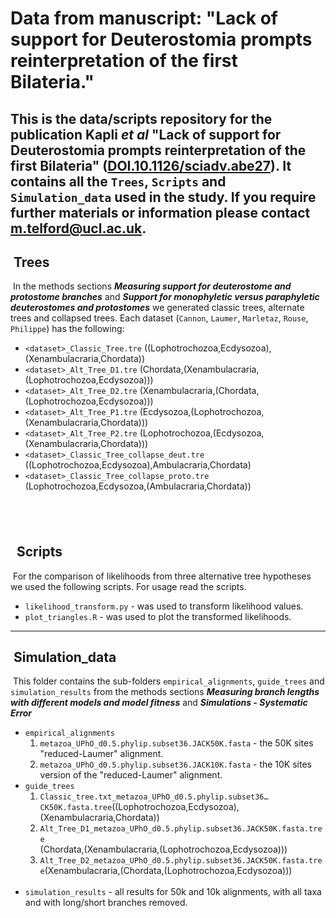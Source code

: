 Data from manuscript: "Lack of support for Deuterostomia prompts reinterpretation of the first Bilateria."
=============================================================================================
​
This is the data/scripts repository for the publication Kapli _et al_ "Lack of support for Deuterostomia prompts reinterpretation of the first Bilateria" ([DOI.10.1126/sciadv.abe27](https://doi.org/10.1126/sciadv.abe2741)). It contains all the `Trees`, `Scripts` and `Simulation_data` used in the study. If you require further materials or information please contact m.telford@ucl.ac.uk.
​
​
---
​
Trees
-----
​
In the methods sections **_Measuring support for deuterostome and protostome branches_** and **_Support for monophyletic versus paraphyletic deuterostomes and protostomes_** we generated classic trees, alternate trees and collapsed trees. Each dataset (`Cannon`, `Laumer`, `Marletaz`, `Rouse`, `Philippe`) has the following:
​
 * `<dataset>_Classic_Tree.tre`
​
		((Lophotrochozoa,Ecdysozoa),(Xenambulacraria,Chordata))  
 * `<dataset>_Alt_Tree_D1.tre`
​
		(Chordata,(Xenambulacraria,(Lophotrochozoa,Ecdysozoa)))
 * `<dataset>_Alt_Tree_D2.tre`
​
		(Xenambulacraria,(Chordata,(Lophotrochozoa,Ecdysozoa)))
 * `<dataset>_Alt_Tree_P1.tre`
​
		(Ecdysozoa,(Lophotrochozoa,(Xenambulacraria,Chordata)))
 * `<dataset>_Alt_Tree_P2.tre`
​
		(Lophotrochozoa,(Ecdysozoa,(Xenambulacraria,Chordata)))
 * `<dataset>_Classic_Tree_collapse_deut.tre`
​
		((Lophotrochozoa,Ecdysozoa),Ambulacraria,Chordata)
 * `<dataset>_Classic_Tree_collapse_proto.tre`
​
		(Lophotrochozoa,Ecdysozoa,(Ambulacraria,Chordata)) 
​
      
​
---
​
​
Scripts
-------
​
For the comparison of likelihoods from three alternative tree hypotheses we used the following scripts. For usage read the scripts.
​
 * `likelihood_transform.py` - was used to transform likelihood values. 
 * `plot_triangles.R` - was used to plot the transformed likelihoods.
​
---
​
Simulation_data
---------------
​
This folder contains the sub-folders `empirical_alignments`, `guide_trees` and `simulation_results` from the methods sections **_Measuring branch lengths with different models and model fitness_** and **_Simulations - Systematic Error_**
​
 * `empirical_alignments`
	1. `metazoa_UPhO_d0.5.phylip.subset36.JACK50K.fasta` - the 50K sites "reduced-Laumer" alignment.
	2. `metazoa_UPhO_d0.5.phylip.subset36.JACK10K.fasta` - the 10K sites version of the "reduced-Laumer" alignment.
​
 * `guide_trees`
	1. `Classic_tree.txt_metazoa_UPhO_d0.5.phylip.subset36…CK50K.fasta.tree`
​
			((Lophotrochozoa,Ecdysozoa),(Xenambulacraria,Chordata))  
	2. `Alt_Tree_D1_metazoa_UPhO_d0.5.phylip.subset36.JACK50K.fasta.tree`
​		
			(Chordata,(Xenambulacraria,(Lophotrochozoa,Ecdysozoa)))  
	3. `Alt_Tree_D2_metazoa_UPhO_d0.5.phylip.subset36.JACK50K.fasta.tree`
​
			(Xenambulacraria,(Chordata,(Lophotrochozoa,Ecdysozoa)))  
​
 * `simulation_results` - all results for 50k and 10k alignments, with all taxa and with long/short branches removed.
